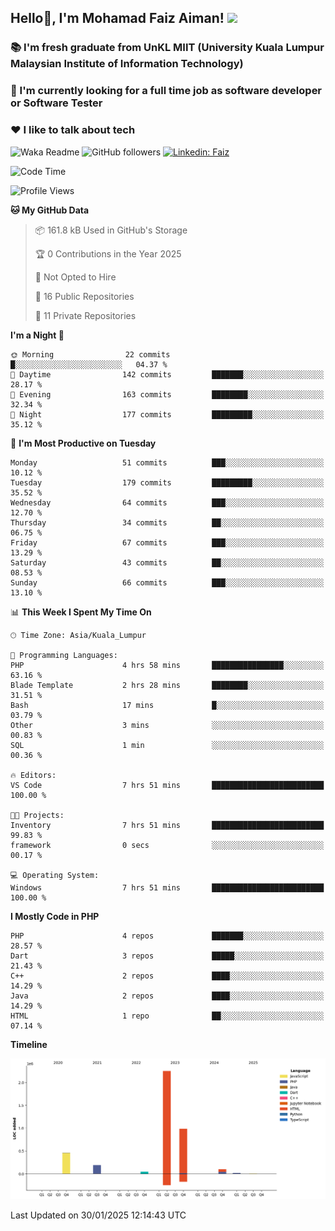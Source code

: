 <h2> Hello👋, I'm Mohamad Faiz Aiman! <img src="https://media.giphy.com/media/12oufCB0MyZ1Go/giphy.gif" width="50"></h2>

### 📚 I'm fresh graduate from UnKL MIIT (University Kuala Lumpur Malaysian Institute of Information Technology)
###  🔭 I'm currently looking for a full time job as software developer or Software Tester
###  ❤️ I like to talk about tech 


![Waka Readme](https://github.com/anmol098/anmol098/workflows/Waka%20Readme/badge.svg)
![GitHub followers](https://img.shields.io/github/followers/faizaiman?label=Follow&style=social)
[![Linkedin: Faiz](https://img.shields.io/badge/-Faiz-blue?style=flat-square&logo=Linkedin&logoColor=white&link=https://www.linkedin.com/in/mohamad-faiz-aiman-623747192/)](https://www.linkedin.com/in/mohamad-faiz-aiman-623747192/)

<!--START_SECTION:waka-->
![Code Time](http://img.shields.io/badge/Code%20Time-288%20hrs%2019%20mins-blue)

![Profile Views](http://img.shields.io/badge/Profile%20Views-0-blue)

**🐱 My GitHub Data** 

> 📦 161.8 kB Used in GitHub's Storage 
 > 
> 🏆 0 Contributions in the Year 2025
 > 
> 🚫 Not Opted to Hire
 > 
> 📜 16 Public Repositories 
 > 
> 🔑 11 Private Repositories 
 > 
**I'm a Night 🦉** 

```text
🌞 Morning                22 commits          █░░░░░░░░░░░░░░░░░░░░░░░░   04.37 % 
🌆 Daytime                142 commits         ███████░░░░░░░░░░░░░░░░░░   28.17 % 
🌃 Evening                163 commits         ████████░░░░░░░░░░░░░░░░░   32.34 % 
🌙 Night                  177 commits         █████████░░░░░░░░░░░░░░░░   35.12 % 
```
📅 **I'm Most Productive on Tuesday** 

```text
Monday                   51 commits          ███░░░░░░░░░░░░░░░░░░░░░░   10.12 % 
Tuesday                  179 commits         █████████░░░░░░░░░░░░░░░░   35.52 % 
Wednesday                64 commits          ███░░░░░░░░░░░░░░░░░░░░░░   12.70 % 
Thursday                 34 commits          ██░░░░░░░░░░░░░░░░░░░░░░░   06.75 % 
Friday                   67 commits          ███░░░░░░░░░░░░░░░░░░░░░░   13.29 % 
Saturday                 43 commits          ██░░░░░░░░░░░░░░░░░░░░░░░   08.53 % 
Sunday                   66 commits          ███░░░░░░░░░░░░░░░░░░░░░░   13.10 % 
```


📊 **This Week I Spent My Time On** 

```text
🕑︎ Time Zone: Asia/Kuala_Lumpur

💬 Programming Languages: 
PHP                      4 hrs 58 mins       ████████████████░░░░░░░░░   63.16 % 
Blade Template           2 hrs 28 mins       ████████░░░░░░░░░░░░░░░░░   31.51 % 
Bash                     17 mins             █░░░░░░░░░░░░░░░░░░░░░░░░   03.79 % 
Other                    3 mins              ░░░░░░░░░░░░░░░░░░░░░░░░░   00.83 % 
SQL                      1 min               ░░░░░░░░░░░░░░░░░░░░░░░░░   00.36 % 

🔥 Editors: 
VS Code                  7 hrs 51 mins       █████████████████████████   100.00 % 

🐱‍💻 Projects: 
Inventory                7 hrs 51 mins       █████████████████████████   99.83 % 
framework                0 secs              ░░░░░░░░░░░░░░░░░░░░░░░░░   00.17 % 

💻 Operating System: 
Windows                  7 hrs 51 mins       █████████████████████████   100.00 % 
```

**I Mostly Code in PHP** 

```text
PHP                      4 repos             ███████░░░░░░░░░░░░░░░░░░   28.57 % 
Dart                     3 repos             █████░░░░░░░░░░░░░░░░░░░░   21.43 % 
C++                      2 repos             ████░░░░░░░░░░░░░░░░░░░░░   14.29 % 
Java                     2 repos             ████░░░░░░░░░░░░░░░░░░░░░   14.29 % 
HTML                     1 repo              ██░░░░░░░░░░░░░░░░░░░░░░░   07.14 % 
```



**Timeline**

![Lines of Code chart](https://raw.githubusercontent.com/faizaiman/faizaiman/main/assets/bar_graph.png)


 Last Updated on 30/01/2025 12:14:43 UTC
<!--END_SECTION:waka-->
